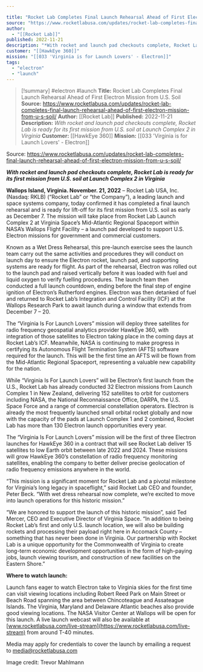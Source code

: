 ```yaml
---

title: "Rocket Lab Completes Final Launch Rehearsal Ahead of First Electron Mission from U.S. Soil "
source: "https://www.rocketlabusa.com/updates/rocket-lab-completes-final-launch-rehearsal-ahead-of-first-electron-mission-from-u-s-soil/"
author:
  - "[[Rocket Lab]]"
published: 2022-11-21
description: "*With rocket and launch pad checkouts complete, Rocket Lab is ready for its first mission from U.S. soil at Launch Complex 2 in Virginia*"
customer: "[[HawkEye 360]]"
mission: "[[033 'Virginia is for Launch Lovers' - Electron]]"
tags:
  - "electron"
  - "launch"
---
```

>[!summary]
#electron #launch
**Title:** Rocket Lab Completes Final Launch Rehearsal Ahead of First Electron Mission from U.S. Soil 
**Source:** https://www.rocketlabusa.com/updates/rocket-lab-completes-final-launch-rehearsal-ahead-of-first-electron-mission-from-u-s-soil/
**Author:** [[Rocket Lab]]
**Published:** 2022-11-21
**Description:** *With rocket and launch pad checkouts complete, Rocket Lab is ready for its first mission from U.S. soil at Launch Complex 2 in Virginia*
**Customer:** [[HawkEye 360]]
**Mission:** [[033 'Virginia is for Launch Lovers' - Electron]]

Source: https://www.rocketlabusa.com/updates/rocket-lab-completes-final-launch-rehearsal-ahead-of-first-electron-mission-from-u-s-soil/

***With rocket and launch pad checkouts complete, Rocket Lab is ready for its first mission from U.S. soil at Launch Complex 2 in Virginia***

**Wallops Island, Virginia. November. 21, 2022** – Rocket Lab USA, Inc. (Nasdaq: RKLB) (“Rocket Lab” or “the Company”), a leading launch and space systems company, today confirmed it has completed a final launch rehearsal and is ready for lift-off for its first mission from U.S. soil as early as December 7. The mission will take place from Rocket Lab Launch Complex 2 at Virginia Space’s Mid-Atlantic Regional Spaceport within NASA’s Wallops Flight Facility – a launch pad developed to support U.S. Electron missions for government and commercial customers.

Known as a Wet Dress Rehearsal, this pre-launch exercise sees the launch team carry out the same activities and procedures they will conduct on launch day to ensure the Electron rocket, launch pad, and supporting systems are ready for flight. As part of the rehearsal, Electron was rolled out to the launch pad and raised vertically before it was loaded with fuel and liquid oxygen to verify fuelling procedures. The launch team then conducted a full launch countdown, ending before the final step of engine ignition of Electron’s Rutherford engines. Electron was then detanked of fuel and returned to Rocket Lab’s Integration and Control Facility (ICF) at the Wallops Research Park to await launch during a window that extends from December 7 – 20. 

The “Virginia Is For Launch Lovers” mission will deploy three satellites for radio frequency geospatial analytics provider HawkEye 360, with integration of those satellites to Electron taking place in the coming days at Rocket Lab’s ICF. Meanwhile, NASA is continuing to make progress in certifying its Autonomous Flight Termination System (AFTS) software required for the launch. This will be the first time an AFTS will be flown from the Mid-Atlantic Regional Spaceport, representing a valuable new capability for the nation.

While “Virginia Is For Launch Lovers” will be Electron’s first launch from the U.S., Rocket Lab has already conducted 32 Electron missions from Launch Complex 1 in New Zealand, delivering 152 satellites to orbit for customers including NASA, the National Reconnaissance Office, DARPA, the U.S. Space Force and a range of commercial constellation operators. Electron is already the most frequently launched small orbital rocket globally and now with the capacity of the pads at Launch Complex 1 and 2 combined, Rocket Lab has more than 130 Electron launch opportunities every year. 

The “Virginia Is For Launch Lovers” mission will be the first of three Electron launches for HawkEye 360 in a contract that will see Rocket Lab deliver 15 satellites to low Earth orbit between late 2022 and 2024. These missions will grow HawkEye 360’s constellation of radio frequency monitoring satellites, enabling the company to better deliver precise geolocation of radio frequency emissions anywhere in the world.

“This mission is a significant moment for Rocket Lab and a pivotal milestone for Virginia’s long legacy in spaceflight,” said Rocket Lab CEO and founder, Peter Beck. “With wet dress rehearsal now complete, we’re excited to move into launch operations for this historic mission.”  

“We are honored to support the launch of this historic mission”, said Ted Mercer, CEO and Executive Director of Virginia Space. “In addition to being Rocket Lab’s first and only U.S. launch location, we will also be building rockets and processing their payload right here in Accomack County – something that has never been done in Virginia. Our partnership with Rocket Lab is a unique opportunity for the Commonwealth of Virginia to create long-term economic development opportunities in the form of high-paying jobs, launch viewing tourism, and construction of new facilities on the Eastern Shore.”

**Where to watch launch:**

Launch fans eager to watch Electron take to Virginia skies for the first time can visit viewing locations including Robert Reed Park on Main Street or Beach Road spanning the area between Chincoteague and Assateague Islands. The Virginia, Maryland and Delaware Atlantic beaches also provide good viewing locations. The NASA Visitor Center at Wallops will be open for this launch. A live launch webcast will also be available at [www.rocketlabusa.com/live-stream](https://www.rocketlabusa.com/live-stream) from around T-40 minutes.

Media may apply for credentials to cover the launch by emailing a request to [media@rocketlabusa.com](https://www.rocketlabusa.com/updates/rocket-lab-completes-final-launch-rehearsal-ahead-of-first-electron-mission-from-u-s-soil/)

Image credit: Trevor Mahlmann